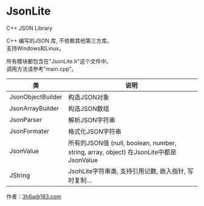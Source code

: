 # JsonLite
C++ JSON Library  
  
C++ 编写的JSON 库, 不依赖其他第三方库。  
支持Windows和Linux。  
  
所有模块都包含在"JsonLite.h"这个文件中。  
调用方法请参考"main.cpp"。 
  
|类|说明|
|---|---|
|JsonObjectBuilder|构造JSON对象|
|JsonArrayBuilder|构造JSON数组|
|JsonParser|解析JSON字符串|
|JsonFormater|格式化JSON字符串|
|JsonValue|所有的JSON值 (null, boolean, number, string, array, object) 在JsonLite中都是JsonValue|
|JString|JsohLite字符串类, 支持引用记数, 嵌入指针, 写时复制...|
  
作者：3h6a@163.com
